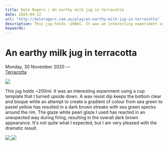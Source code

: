 ```yaml
---
title: Dale Rogers / An earthy milk jug in terracotta
date: 2025-04-22
url: "http://dalerogers.com.au/play/an-earthy-milk-jug-in-terracotta"
description: This jug holds ~200ml. It was an interesting experiment using a cup template that I turned upside down. A wax resist dip keeps the bottom clear and bisque while ...
keywords: 
---
```


#  An earthy milk jug in terracotta 

Monday, 30 November 2020 —   
[Terracotta](/play?filter=Terracotta)

![](http://dalerogers.com.au/pages/02.play/an-earthy-milk-jug-in-terracotta/terracotta-jug.jpg?m=1606892242)

This jug holds ~200ml. It was an interesting experiment using a cup template that I turned upside down. A wax resist dip keeps the bottom clear and bisque while an attempt to create a gradient of colour from sea green to pastel yellow has resulted in a dark brown streaks with sea green specks around the rim. The glaze white pearl glaze I used has reacted in an unexpected way during firing, resulting in the overall dark brown appearance. It's not quite what I expected, but I am very pleased with the dramatic result.

[ ![](http://dalerogers.com.au/cache/images/cached_0da23e3a46e9fa55b101158c74ddf890.jpg) ](/play/born-from-the-earth) [ ![](http://dalerogers.com.au/cache/images/cached_fa52b76731d13acd975b1734d3892bfb.jpg) ](/play/its-not-easy-being-green)
